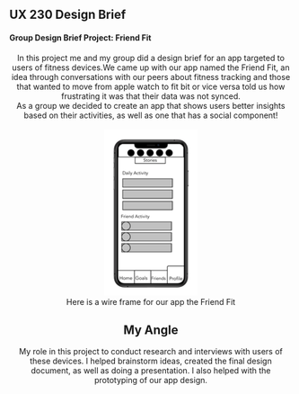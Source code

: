 ## UX 230 Design Brief 

#### Group Design Brief Project: Friend Fit


 <div align="center">  
In this project me and my group did a design brief for an app targeted to users of fitness devices.We came up with our app named the Friend Fit, an idea through conversations with our peers about fitness tracking and those that wanted to move from apple watch to fit bit or vice versa told us how frustrating it was that their data was not synced.
<br>
As a group we decided to create an app that shows users better insights based on their activities, as well as one that has a social component!
<br>
<br>

<img src="img/app.png">

 <div align="center">  
Here is a wire frame for our app the Friend Fit

## My Angle
 <div align="center">  
My role in this project to conduct research and interviews with users of these devices. I helped brainstorm ideas, created the final design document, as well as doing a presentation. I also helped with the prototyping of our app design. 

<br>